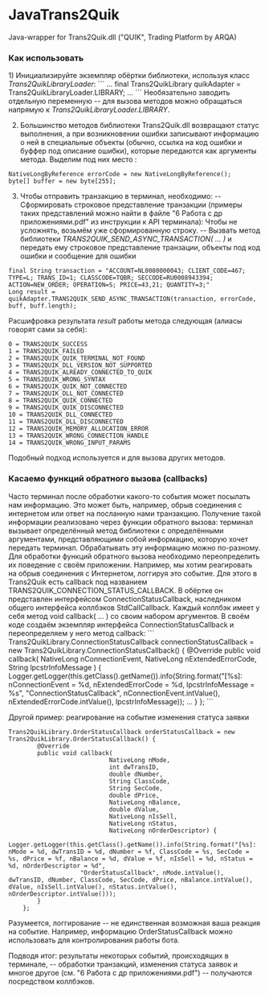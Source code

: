 # JavaTrans2Quik
Java-wrapper for Trans2Quik.dll
("QUIK", Trading Platform by ARQA)

<h3>Как использовать</h3>
1) Инициализируйте экземпляр обёртки библиотеки, используя класс <i>Trans2QuikLibraryLoader</i>:
```
...
final Trans2QuikLibrary quikAdapter = Trans2QuikLibraryLoader.LIBRARY;
...
```
Необязательно заводить отдельную переменную -- для вызова методов можно обращаться напрямую к <i>Trans2QuikLibraryLoader.LIBRARY</i>.

2) Большинство методов библиотеки Trans2Quik.dll возвращают статус выполнения, а при возникновении ошибки записывают информацию о ней в специальные объекты (обычно, ссылка на код ошибки и буффер под описание ошибки), которые передаются как аргументы метода. Выделим под них место :
```
NativeLongByReference errorCode = new NativeLongByReference();
byte[] buffer = new byte[255];
```
3) Чтобы отправить транзакцию в терминал, необходимо:
-- Сформировать строковое представление транзакции (примеры таких представлений можно найти в файле "6 Работа с др приложениями.pdf" из инструкции к API терминала):
Чтобы не усложнять, возьмём уже сформированную строку.
-- Вызвать метод библиотеки <i>TRANS2QUIK_SEND_ASYNC_TRANSACTION( ... )</i> и передать ему строковое представление транзации, объекты под код ошибки и сообщение для ошибки
```
final String transaction = "ACCOUNT=NL0080000043; CLIENT_CODE=467; TYPE=L; TRANS_ID=1; CLASSCODE=TQBR; SECCODE=RU0008943394; ACTION=NEW_ORDER; OPERATION=S; PRICE=43,21; QUANTITY=3;"
Long result = quikAdapter.TRANS2QUIK_SEND_ASYNC_TRANSACTION(transaction, errorCode, buff, buff.length);
```
Расшифровка результата <i>result</i> работы метода следующая (алиасы говорят сами за себя):
```
0 = TRANS2QUIK_SUCCESS
1 = TRANS2QUIK_FAILED
2 = TRANS2QUIK_QUIK_TERMINAL_NOT_FOUND
3 = TRANS2QUIK_DLL_VERSION_NOT_SUPPORTED
4 = TRANS2QUIK_ALREADY_CONNECTED_TO_QUIK
5 = TRANS2QUIK_WRONG_SYNTAX
6 = TRANS2QUIK_QUIK_NOT_CONNECTED
7 = TRANS2QUIK_DLL_NOT_CONNECTED
8 = TRANS2QUIK_QUIK_CONNECTED
9 = TRANS2QUIK_QUIK_DISCONNECTED
10 = TRANS2QUIK_DLL_CONNECTED
11 = TRANS2QUIK_DLL_DISCONNECTED
12 = TRANS2QUIK_MEMORY_ALLOCATION_ERROR
13 = TRANS2QUIK_WRONG_CONNECTION_HANDLE
14 = TRANS2QUIK_WRONG_INPUT_PARAMS
```

Подобный подход используется и для вызова других методов.

<h3>Касаемо функций обратного вызова (callbacks)</h3>
Часто терминал после обработки какого-то события может посылать нам информацию. Это может быть, например, обрыв соединения с интернетом или ответ на посланную нами транзакцию.
Получение такой информации реализовано через функции обратного вызова: терминал вызывает определённый метод библиотеки с определёнными аргументами, представляющими собой информацию, которую хочет передать терминал.
Обрабатывать эту информацию можно по-разному. Для обработки функций обратного вызова необходимо переопределить их поведение с своём приложении.
Например, мы хотим реагировать на обрыв соединения с Интернетом, логгируя это событие. Для этого в Trans2Quik есть callback под названием TRANS2QUIK_CONNECTION_STATUS_CALLBACK. 
В обёртке он представлен интерфейсом ConnectionStatusCallback, наследником общего интерфейса коллбэков StdCallCallback.
Каждый коллбэк имеет у себя метод void callback( ... ) со своим набором аргументов.
В своём коде создаём экземпляр интерфейса ConnectionStatusCallback и переопределяем у него метод callback:
```
Trans2QuikLibrary.ConnectionStatusCallback connectionStatusCallback = new Trans2QuikLibrary.ConnectionStatusCallback() {
        @Override
        public void callback(
            NativeLong nConnectionEvent, 
            NativeLong nExtendedErrorCode, 
            String lpcstrInfoMessage
        ) {
            Logger.getLogger(this.getClass().getName()).info(String.format("[%s]: nConnectionEvent = %d, nExtendedErrorCode = %d, lpcstrInfoMessage = %s", "ConnectionStatusCallback", nConnectionEvent.intValue(), nExtendedErrorCode.intValue(), lpcstrInfoMessage));
            ...
        }
    };
```

Другой пример: реагирование на событие изменения статуса заявки
```
Trans2QuikLibrary.OrderStatusCallback orderStatusCallback = new Trans2QuikLibrary.OrderStatusCallback() {
        @Override
        public void callback(
                            NativeLong nMode, 
                            int dwTransID, 
                            double dNumber,
                            String ClassCode, 
                            String SecCode, 
                            double dPrice,
                            NativeLong nBalance, 
                            double dValue, 
                            NativeLong nIsSell, 
                            NativeLong nStatus,
                            NativeLong nOrderDescriptor) {
            Logger.getLogger(this.getClass().getName()).info(String.format("[%s]: nMode = %d, dwTransID = %d, dNumber = %f, ClassCode = %s, SecCode = %s, dPrice = %f, nBalance = %d, dValue = %f, nIsSell = %d, nStatus = %d, nOrderDescriptor = %d",
                    "OrderStatusCallback", nMode.intValue(), dwTransID, dNumber, ClassCode, SecCode, dPrice, nBalance.intValue(), dValue, nIsSell.intValue(), nStatus.intValue(), nOrderDescriptor.intValue()));
        }
    };
```
Разумеется, логгирование -- не единственная возможная ваша реакция на событие. 
Например, информацию OrderStatusCallback можно использовать для контролирования работы бота.

Подводя итог: результаты некоторых событий, происходящих в терминале, -- обработки транзакций, изменения статуса заявок и многое другое (см. "6 Работа с др приложениями.pdf") -- получаются посредством коллбэков.
